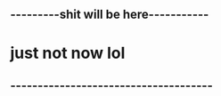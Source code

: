 
## ---------shit will be here-----------
# just not now lol
## -------------------------------------
